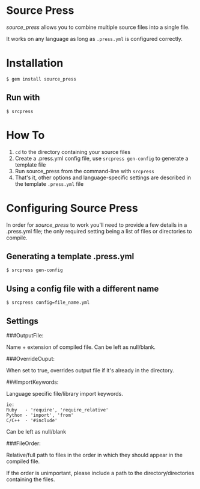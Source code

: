 ﻿Source Press
============

*source_press* allows you to combine multiple source files into a single file.

It works on any language as long as `.press.yml` is configured correctly.


Installation
============

    $ gem install source_press

## Run with

    $ srcpress


How To
======

1. `cd` to the directory containing your source files
2. Create a .press.yml config file, use `srcpress gen-config` to generate a template file
3. Run source_press from the command-line with `srcpress`
4. That's it, other options and language-specific settings are described in the template `.press.yml` file 


Configuring Source Press
========================

In order for *source_press* to work you'll need to provide a few details in a .press.yml file; the only required setting being a list of files or directories to compile.

## Generating a template .press.yml

    $ srcpress gen-config

## Using a config file with a different name

    $ srcpress config=file_name.yml

## Settings

###OutputFile:

Name + extension of compiled file. Can be left as null/blank.

###OverrideOuput:

When set to true, overrides output file if it's already in the directory.

###ImportKeywords:

Language specific file/library import keywords.

    ie:
    Ruby   - 'require', 'require_relative'
    Python - 'import', 'from'
    C/C++  - '#include'

Can be left as null/blank

###FileOrder:

Relative/full path to files in the order
in which they should appear in the compiled file.

If the order is unimportant, please include a path
to the directory/directories containing the files.

